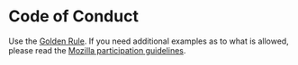 # Code of Conduct
Use the [Golden Rule](https://en.wikipedia.org/wiki/Golden_Rule). If you need additional examples as to what is allowed, please read the [Mozilla participation guidelines](https://www.mozilla.org/en-US/about/governance/policies/participation/).
